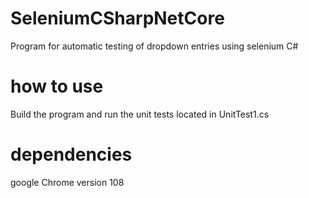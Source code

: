 # SeleniumCSharpNetCore
Program for automatic testing of dropdown entries using selenium C#
# how to use
Build the program and run the unit tests located in UnitTest1.cs
# dependencies
google Chrome version 108
